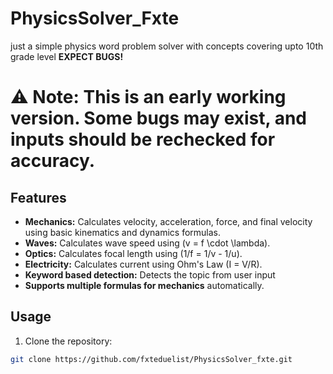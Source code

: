 # PhysicsSolver_Fxte
just a simple physics word problem solver with concepts covering upto 10th grade level **EXPECT BUGS!**

# ⚠️ Note: This is an early working version. Some bugs may exist, and inputs should be rechecked for accuracy.

## Features

- **Mechanics:** Calculates velocity, acceleration, force, and final velocity using basic kinematics and dynamics formulas.
- **Waves:** Calculates wave speed using \(v = f \cdot \lambda\).
- **Optics:** Calculates focal length using \(1/f = 1/v - 1/u\).
- **Electricity:** Calculates current using Ohm's Law \(I = V/R\).
- **Keyword based detection:** Detects the topic from user input
- **Supports multiple formulas for mechanics** automatically.

## Usage

1. Clone the repository:
```bash
git clone https://github.com/fxteduelist/PhysicsSolver_fxte.git
